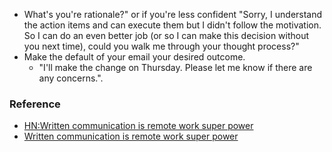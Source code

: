 * What's you're rationale?" or if you're less confident "Sorry, I understand the action items and can execute them but I didn't follow the motivation. So I can do an even better job (or so I can make this decision without you next time), could you walk me through your thought process?"
* Make the default of your email your desired outcome.
  * "I'll make the change on Thursday. Please let me know if there are any concerns.".


### Reference

* [HN:Written communication is remote work super power](https://news.ycombinator.com/item?id=23577228)
* [Written communication is remote work super power](https://snir.dev/blog/remote-async-communication/)
